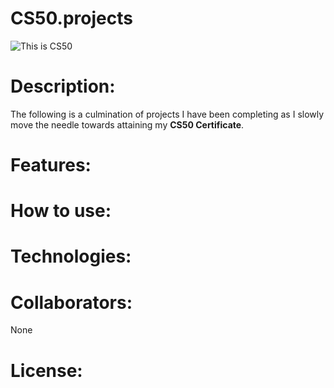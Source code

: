 # CS50.projects
![This is CS50](https://github.com/Carloscode5/cs50.projects/assets/121002145/c7e40ea8-6ef4-4171-900d-f1fa9b08c334)

# Description: 
The following is a culmination of projects I have been completing as I slowly move the needle towards attaining my **CS50 Certificate**.

# Features:

# How to use:

# Technologies:

# Collaborators:
None

# License:
